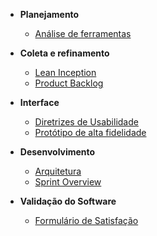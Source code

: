 * **Planejamento**
	* [Análise de ferramentas](planejamento/analise-ferramenta.md)

* **Coleta e refinamento**
	* [Lean Inception](coleta/lean.md)
	* [Product Backlog](coleta/backlog.md)

* **Interface**
	* [Diretrizes de Usabilidade](interface/diretrizes_usabilidade.md)
	* [Protótipo de alta fidelidade](interface/prototipo.md)

* **Desenvolvimento**
	* [Arquitetura](desenvolvimento/documento_arquitetura.md)
	* [Sprint Overview](desenvolvimento/sprints.md)

* **Validação do Software**
	* [Formulário de Satisfação](validacao/form.md)

